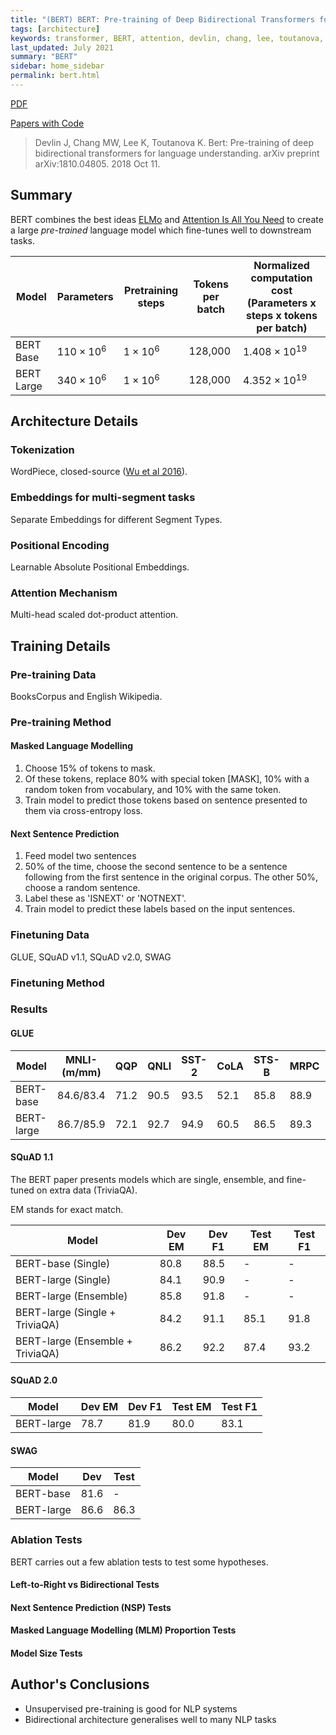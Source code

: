 ```yaml
---
title: "(BERT) BERT: Pre-training of Deep Bidirectional Transformers for Language Understanding"
tags: [architecture]
keywords: transformer, BERT, attention, devlin, chang, lee, toutanova, devlin et al, 2018, google, language, google language
last_updated: July 2021
summary: "BERT"
sidebar: home_sidebar
permalink: bert.html
---
```


[PDF](https://arxiv.org/pdf/1810.04805.pdf)

[Papers with Code](https://paperswithcode.com/paper/bert-pre-training-of-deep-bidirectional)

> Devlin J, Chang MW, Lee K, Toutanova K. Bert: Pre-training of deep bidirectional transformers for language understanding. arXiv preprint arXiv:1810.04805. 2018 Oct 11.

## Summary

BERT combines the best ideas [ELMo]((ELMo)-Deep-contextualized-word-representations) and [Attention Is All You Need]((Transformer)-Attention-Is-All-You-Need) to create a large _pre-trained_ language model which fine-tunes well to downstream tasks.

|Model             |Parameters       |Pretraining steps|Tokens per batch|Normalized computation cost (Parameters x steps x tokens per batch)|
|------------------|-----------------|-----------------|----------------|-------------------------------------------------------------------|
|BERT Base         |$110 \times 10^6$|$1 \times 10^6$  |128,000         |$1.408 \times 10^{19}$ |
|BERT Large        |$340 \times 10^6$|$1 \times 10^6$  |128,000         |$4.352 \times 10^{19}$ |

## Architecture Details

### Tokenization

WordPiece, closed-source ([Wu et al 2016]).

### Embeddings for multi-segment tasks

Separate Embeddings for different Segment Types.

### Positional Encoding

Learnable Absolute Positional Embeddings.

### Attention Mechanism

Multi-head scaled dot-product attention.

## Training Details

### Pre-training Data

BooksCorpus and English Wikipedia.

### Pre-training Method

#### Masked Language Modelling

1. Choose 15% of tokens to mask.
2. Of these tokens, replace 80% with special token [MASK], 10% with a random token from vocabulary, and 10% with the same token.
3. Train model to predict those tokens based on sentence presented to them via cross-entropy loss.

#### Next Sentence Prediction

1. Feed model two sentences
2. 50% of the time, choose the second sentence to be a sentence following from the first sentence in the original corpus. The other 50%, choose a random sentence.
3. Label these as 'ISNEXT' or 'NOTNEXT'.
4. Train model to predict these labels based on the input sentences.

### Finetuning Data

GLUE, SQuAD v1.1, SQuAD v2.0, SWAG

### Finetuning Method

### Results

#### GLUE

| Model       | MNLI-(m/mm) | QQP  | QNLI | SST-2 | CoLA | STS-B | MRPC | RTE  | GLUE Average |
|-------------|-------------|------|------|-------|------|-------|------|------|--------------|
| BERT-base   | 84.6/83.4   | 71.2 | 90.5 | 93.5  | 52.1 | 85.8  | 88.9 | 66.4 | 79.6         |
| BERT-large  | 86.7/85.9   | 72.1 | 92.7 | 94.9  | 60.5 | 86.5  | 89.3 | 70.1 | 82.1         |

#### SQuAD 1.1

The BERT paper presents models which are single, ensemble, and fine-tuned on extra data (TriviaQA).

EM stands for exact match.

| Model                            | Dev EM | Dev F1 | Test EM | Test F1 |
|----------------------------------|--------|--------|---------|---------|
| BERT-base  (Single)              | 80.8   | 88.5   | -       | -       |
| BERT-large (Single)              | 84.1   | 90.9   | -       | -       |
| BERT-large (Ensemble)            | 85.8   | 91.8   | -       | -       |
| BERT-large (Single + TriviaQA)   | 84.2   | 91.1   | 85.1    | 91.8    |
| BERT-large (Ensemble + TriviaQA) | 86.2   | 92.2   | 87.4    | 93.2    |

#### SQuAD 2.0

| Model       | Dev EM | Dev F1 | Test EM | Test F1 |
|-------------|--------|--------|---------|---------|
| BERT-large  | 78.7   | 81.9   | 80.0    | 83.1    |

#### SWAG

| Model       | Dev  | Test |
|-------------|------|------|
| BERT-base   | 81.6 | -    |
| BERT-large  | 86.6 | 86.3 |

### Ablation Tests

BERT carries out a few ablation tests to test some hypotheses.

#### Left-to-Right vs Bidirectional Tests

#### Next Sentence Prediction (NSP) Tests

#### Masked Language Modelling (MLM) Proportion Tests

#### Model Size Tests

## Author's Conclusions

* Unsupervised pre-training is good for NLP systems
* Bidirectional architecture generalises well to many NLP tasks

[Wu et al 2016]: https://arxiv.org/abs/1609.08144
